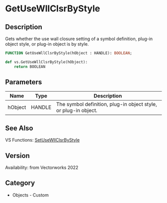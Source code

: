 # GetUseWllClsrByStyle

## Description
Gets whether the use wall closure setting of a symbol definition, plug-in object style, or plug-in object is by style.

```pascal
FUNCTION GetUseWllClsrByStyle(hObject : HANDLE): BOOLEAN;
```

```python
def vs.GetUseWllClsrByStyle(hObject):
    return BOOLEAN
```

## Parameters
|Name|Type|Description|
|---|---|---|
|hObject|HANDLE|The symbol definition, plug-in object style, or plug-in object.|

## See Also
VS Functions:
[SetUseWllClsrByStyle](SetUseWllClsrByStyle.md)

## Version
Availability: from Vectorworks 2022

## Category
* Objects - Custom

